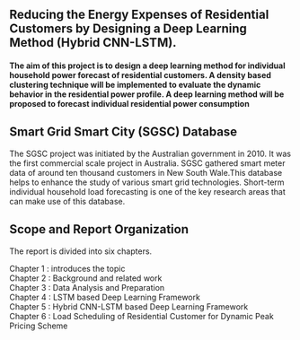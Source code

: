## Reducing the Energy Expenses of Residential Customers by Designing a Deep Learning Method (Hybrid CNN-LSTM). 
#### The aim of this project is to design a deep learning method for individual household power forecast of residential customers. A density based clustering technique will be implemented to evaluate the dynamic behavior in the residential power profile. A deep learning method will be proposed to forecast individual residential power consumption  
## Smart Grid Smart City (SGSC) Database
The SGSC project was initiated by the Australian government in 2010. It was the first commercial scale project in Australia. SGSC gathered smart meter data of around ten thousand customers in New South Wale.This database helps to enhance the study of various smart grid technologies. Short-term individual household load forecasting is one of the key research areas that can make use of this database.  
## Scope and Report Organization  
The report is divided into six chapters. 
  
Chapter 1 : introduces the topic  
Chapter 2 : Background and related work  
Chapter 3 : Data Analysis and Preparation  
Chapter 4 : LSTM based Deep Learning Framework  
Chapter 5 : Hybrid CNN-LSTM based Deep Learning Framework  
Chapter 6 : Load Scheduling of Residential Customer for Dynamic Peak Pricing Scheme  
